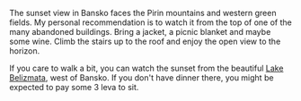 The sunset view in Bansko faces the Pirin mountains and western green fields. My personal recommendation is to watch it from the top of one of the many abandoned buildings. Bring a jacket, a picnic blanket and maybe some wine. Climb the stairs up to the roof and enjoy the open view to the horizon.

If you care to walk a bit, you can watch the sunset from the beautiful [Lake Belizmata](https://goo.gl/maps/8mYk9FJSTsB8M7hu8), west of Bansko. If you don't have dinner there, you might be expected to pay some 3 leva to sit.